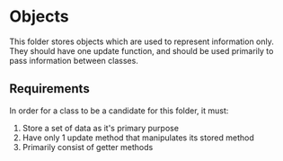 # Objects

This folder stores objects which are used to represent information only. They should have one update function, and should be used primarily to pass information between classes.

## Requirements

In order for a class to be a candidate for this folder, it must:

1. Store a set of data as it's primary purpose
2. Have only 1 update method that manipulates its stored method
3. Primarily consist of getter methods
